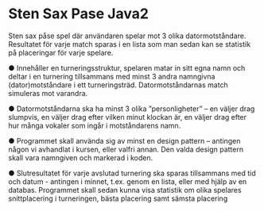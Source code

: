 # Sten Sax Pase Java2
Sten sax påse spel där användaren spelar mot 3 olika datormotståndare.
Resultatet för varje match sparas i en lista som man sedan kan se statistik på placeringar för varje spelare.


● Innehåller en turneringsstruktur, spelaren matar in sitt egna namn
och deltar i en turnering tillsammans med minst 3 andra namngivna
(dator)motståndare i ett turneringsträd. Datormotståndarnas match
simuleras mot varandra.

● Datormotståndarna ska ha minst 3 olika ”personligheter” – en väljer
drag slumpvis, en väljer drag efter vilken minut klockan är, en väljer
drag efter hur många vokaler som ingår i motståndarens namn.

● Programmet skall använda sig av minst en design pattern – antingen
någon vi avhandlat i kursen, eller valfri annan. Den valda design
pattern skall vara namngiven och markerad i koden.

● Slutresultatet för varje avslutad turnering ska sparas tillsammans
med tid och datum - antingen i minnet, t.ex. genom en lista, eller med
hjälp av en databas. Programmet skall sedan kunna visa statistik om
olika spelares snittplacering i turneringen, bästa placering samt
sämsta placering
